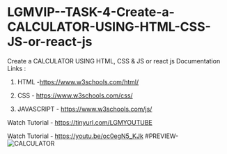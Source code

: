 # LGMVIP--TASK-4-Create-a-CALCULATOR-USING-HTML-CSS-JS-or-react-js
Create a CALCULATOR USING HTML, CSS &amp; JS or react js
Documentation Links : 

1. HTML -https://www.w3schools.com/html/

2. CSS - https://www.w3schools.com/css/ 

3. JAVASCRIPT - https://www.w3schools.com/js/




Watch Tutorial - https://tinyurl.com/LGMYOUTUBE


Watch Tutorial -  https://youtu.be/oc0egN5_KJk
#PREVIEW-
![CALCULATOR](https://user-images.githubusercontent.com/57475269/192222693-b03a396b-b1ce-4f83-96ed-176efa799780.PNG)
